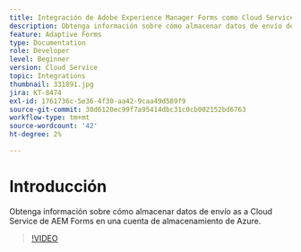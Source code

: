 ```yaml
---
title: Integración de Adobe Experience Manager Forms como Cloud Service con Azure Storage
description: Obtenga información sobre cómo almacenar datos de envío de AEM Forms en una cuenta de almacenamiento de Azure.
feature: Adaptive Forms
type: Documentation
role: Developer
level: Beginner
version: Cloud Service
topic: Integrations
thumbnail: 331891.jpg
jira: KT-8474
exl-id: 1761736c-5e36-4f30-aa42-9caa49d589f9
source-git-commit: 30d6120ec99f7a95414dbc31c0cb002152bd6763
workflow-type: tm+mt
source-wordcount: '42'
ht-degree: 2%

---
```


# Introducción

Obtenga información sobre cómo almacenar datos de envío as a Cloud Service de AEM Forms en una cuenta de almacenamiento de Azure.

>[!VIDEO](https://video.tv.adobe.com/v/336028?quality=12&learn=on)
